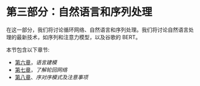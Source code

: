 

# 第三部分：自然语言和序列处理

在这一部分，我们将讨论循环网络、自然语言和序列处理。我们将讨论自然语言处理的最新技术，如序列和注意力模型，以及谷歌的 BERT。

本节包含以下章节:

*   [第六章](fe6a42c9-f18e-4c2b-9a82-99ec53e727ca.xhtml)，*语言建模*
*   [第七章](379a4f7b-48da-40f2-99d6-ee57a7a5dcca.xhtml)，*了解轮回网络*
*   [第八章](0a021de6-b007-49bf-80e9-b7f6a72cbba7.xhtml)、*序对序模式及注意事项*